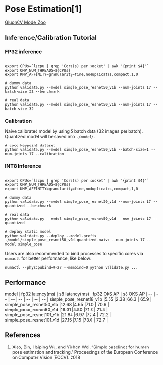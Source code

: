 # Pose Estimation[1]
[GluonCV Model Zoo](http://gluon-cv.mxnet.io/model_zoo/index.html#semantic-segmentation)

## Inference/Calibration Tutorial

### FP32 inference

```

export CPUs=`lscpu | grep 'Core(s) per socket' | awk '{print $4}'`
export OMP_NUM_THREADS=${CPUs}
export KMP_AFFINITY=granularity=fine,noduplicates,compact,1,0

# dummy data
python validate.py --model simple_pose_resnet50_v1b --num-joints 17 --batch-size 32 --benchmark

# real data
python validate.py --model simple_pose_resnet50_v1b --num-joints 17 --batch-size 32
```

### Calibration

Naive calibrated model by using 5 batch data (32 images per batch). Quantized model will be saved into `./model/`.

```
# coco keypoint dataset
python validate.py --model simple_pose_resnet50_v1b --batch-size=1 --num-joints 17 --calibration
```

### INT8 Inference

```

export CPUs=`lscpu | grep 'Core(s) per socket' | awk '{print $4}'`
export OMP_NUM_THREADS=${CPUs}
export KMP_AFFINITY=granularity=fine,noduplicates,compact,1,0

# dummy data
python validate.py --model simple_pose_resnet50_v1d --num-joints 17 --quantized --benchmark

# real data
python validate.py --model simple_pose_resnet50_v1d --num-joints 17 --quantized

# deploy static model
python validate.py --deploy --model-prefix ./model/simple_pose_resnet50_v1d-quantized-naive --num-joints 17 --model simple_pose

```

Users are also recommended to bind processes to specific cores via `numactl` for better performance, like below:

```
numactl --physcpubind=0-27 --membind=0 python validate.py ...
```

## Performance

model | fp32 latency(ms) | s8 latency(ms) | fp32 OKS AP | s8 OKS AP |
-- | -- | -- | -- | -- | -- | -- |
simple_pose_resnet18_v1b    |5.55  |2.38 |66.3 | 65.9 |
simple_pose_resnet50_v1b    |12.68 |4.65 |71.0 | 70.6 |
simple_pose_resnet50_v1d    |18.91 |4.80 |71.6 | 71.4 |
simple_pose_resnet101_v1b   |21.84 |6.97 |72.4 | 72.2 |
simple_pose_resnet101_v1d   |27.15 |7.15 |73.0 | 72.7 |

## References

1. Xiao, Bin, Haiping Wu, and Yichen Wei. “Simple baselines for human pose estimation and tracking.” Proceedings of the European Conference on Computer Vision (ECCV). 2018
